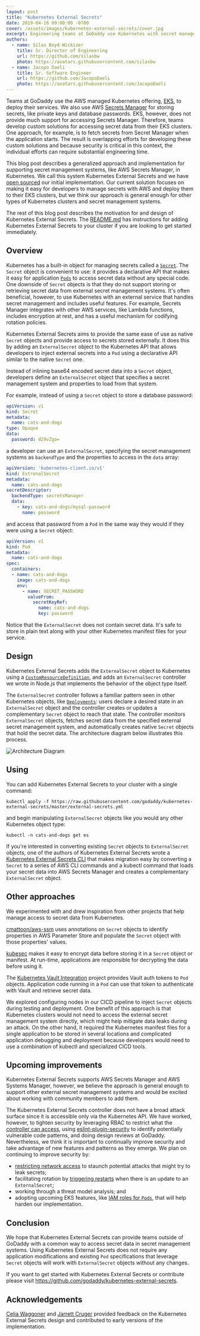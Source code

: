 ```yaml
---
layout: post
title: "Kubernetes External Secrets"
date: 2019-04-16 09:00:00 -0700
cover: /assets/images/kubernetes-external-secrets/cover.jpg
excerpt: Engineering teams at GoDaddy use Kubernetes with secret management systems, like AWS Secrets Manager. "External" secret management systems often provide useful features, such as rotation, that the native Kubernetes [`Secret`](https://kubernetes.io/docs/concepts/configuration/secret/) object does not support. External systems, however, require extra work for engineering teams to leverage in their Kubernetes clusters. For example, a team might need to implement custom application code to load secret data at run-time.  Kubernetes External Secrets is a new open source project that addresses this issue by introducing the `ExternalSecret` object type. With an `ExternalSecret` object, an engineering team can manage its secret data in an external system and access that data in the same way they would if they were using a `Secret` object.
authors:
  - name: Silas Boyd-Wickizer
    title: Sr. Director of Engineering
    url: https://github.com/silasbw
    photo: https://avatars.githubusercontent.com/silasbw
  - name: Jacopo Daeli
    title: Sr. Software Engineer
    url: https://github.com/JacopoDaeli
    photo: https://avatars.githubusercontent.com/JacopoDaeli
---
```


Teams at GoDaddy use the AWS managed Kubernetes offering,
[EKS](https://aws.amazon.com/eks/), to deploy their services. We also
use AWS [Secrets Manager](https://aws.amazon.com/secrets-manager/) for
storing secrets, like private keys and database passwords. EKS,
however, does not provide much support for accessing Secrets
Manager. Therefore, teams develop custom solutions for
accessing secret data from their EKS clusters. One approach, for
example, is to fetch secrets from Secret Manager when the application
starts. The result is overlapping efforts for developing these custom
solutions and because security is critical in this context, the
individual efforts can require substantial engineering time.

This blog post describes a generalized approach and
implementation for supporting secret management systems, like AWS Secrets
Manager, in Kubernetes. We call this system Kubernetes External
Secrets and we have [open
sourced](https://github.com/godaddy/kubernetes-external-secrets) our
initial implementation. Our current solution focuses on making it easy
for developers to manage secrets with AWS and deploy them to their EKS
clusters, but we think our approach is general enough for other types
of Kubernetes clusters and secret management systems.

The rest of this blog post describes the motivation for and design of
Kubernetes External Secrets. The
[README.md](https://github.com/godaddy/kubernetes-external-secrets)
has instructions for adding Kubernetes External Secrets to your
cluster if you are looking to get started immediately.

## Overview

Kubernetes has a built-in object for managing secrets called a
[`Secret`](https://kubernetes.io/docs/concepts/configuration/secret/). The
`Secret` object is convenient to use: it provides a declarative API
that makes it easy for application
[`Pods`](https://kubernetes.io/docs/concepts/configuration/secret/#using-secrets)
to access secret data without any special code.  One downside of
`Secret` objects is that they do not support storing or retrieving
secret data from external secret management systems. It's often
beneficial, however, to use Kubernetes with an external service that
handles secret management and includes useful features. For
example, Secrets Manager integrates with other AWS services, like
Lambda functions, includes encryption at rest, and has a useful
mechanism for codifying rotation policies.

Kubernetes External Secrets aims to provide the same ease of use as
native `Secret` objects and provide access to secrets stored
externally. It does this by adding an `ExternalSecret` object to the
Kubernetes API that allows developers to inject external secrets into
a `Pod` using a declarative API similar to the native `Secret`
one.

Instead of inlining base64 encoded secret data into a `Secret` object,
developers define an `ExternalSecret` object that specifies a secret
management system and properties to load from that system.

For example, instead of using a `Secret` object to store a database
password:

```yaml
apiVersion: v1
kind: Secret
metadata:
  name: cats-and-dogs
type: Opaque
data:
  password: d29vZgo=
```

a developer can use an `ExternalSecret`, specifying the secret
management systems as `backendType` and the properties to access in the
`data` array:

```yaml
apiVersion: 'kubernetes-client.io/v1'
kind: ExtrenalSecret
metadata:
  name: cats-and-dogs
secretDescriptor:
  backendType: secretsManager
  data:
    - key: cats-and-dogs/mysql-password
      name: password
```

and access that password from a `Pod` in the same way they would
if they were using a `Secret` object:

```yaml
apiVersion: v1
kind: Pod
metadata:
  name: cats-and-dogs
spec:
  containers:
  - name: cats-and-dogs
    image: cats-and-dogs
    env:
      - name: SECRET_PASSWORD
        valueFrom:
          secretKeyRef:
            name: cats-and-dogs
            key: password
```

Notice that the `ExternalSecret` does not contain secret data. It's
safe to store in plain text along with your other Kubernetes manifest
files for your service.

## Design

Kubernetes External Secrets adds the `ExternalSecret` object to
Kubernetes using a
[`CustomResourceDefinition`](https://kubernetes.io/docs/concepts/extend-kubernetes/api-extension/custom-resources/),
and adds an `ExternalSecret` controller we wrote in Node.js that implements
the behavior of the object type itself.

The `ExternalSecret` controller follows a familiar pattern seen in
other Kubernetes objects, like
[`Deployments`](https://kubernetes.io/docs/concepts/workloads/controllers/deployment/):
users declare a desired state in an `ExternalSecret` object and the
controller creates or updates a complementary `Secret` object to reach
that state. The controller monitors `ExternalSecret` objects, fetches
secret data from the specified external secret management system, and automatically
creates native `Secret` objects that hold the secret data. The
architecture diagram below illustrates this process.

![Architecture Diagram](/assets/images/kubernetes-external-secrets/architecture.png)

## Using

You can add Kubernetes External Secrets to your cluster with a single command:

```
kubectl apply -f https://raw.githubusercontent.com/godaddy/kubernetes-external-secrets/master/external-secrets.yml
```

and begin manipulating `ExternalSecret` objects like you would any
other Kubernetes object type:

```
kubectl -n cats-and-dogs get es
```

If you're interested in converting existing `Secret` objects to
`ExternalSecret` objects, one of the authors of Kubernetes External
Secrets wrote a [Kubernetes External Secrets
CLI](https://github.com/silasbw/kubernetes-external-secrets-cli) that
makes migration easy by converting a `Secret` to a series of AWS
CLI commands and a kubectl command that loads your secret data
into AWS Secrets Manager and creates a complementary `ExternalSecret`
object.

## Other approaches

We experimented with and drew inspiration from other projects that
help manage access to secret data from Kubernetes.

[cmattoon/aws-ssm](https://github.com/cmattoon/aws-ssm) uses annotations on
`Secret` objects to identify properties in AWS Parameter Store and
populate the `Secret` object with those properties' values.

[kubesec](https://github.com/shyiko/kubesec) makes it easy to encrypt
data before storing it in a `Secret` object or manifest. At run-time,
applications are responsible for decrypting the data before using it.

The [Kubernetes Vault
Integration](https://github.com/Boostport/kubernetes-vault) project
provides Vault auth tokens to `Pod` objects. Application code running
in a `Pod` can use that token to authenticate with Vault and retrieve
secret data.

We explored configuring nodes in our CICD pipeline to inject
`Secret` objects during testing and deployment. One benefit of this
approach is that Kubernetes clusters would not need to access the
external secret management system directly, which might help mitigate
data leaks during an attack. On the other
hand, it required the Kubernetes manifest files for a single
application to be stored in several locations and complicated
application debugging and deployment because developers would need to
use a combination of kubectl and specialized CICD tools.

## Upcoming improvements

Kubernetes External Secrets supports AWS Secrets Manager and AWS
Systems Manager, however, we believe the approach is general enough to
support other external secret management systems and would be excited
about working with community members to add them.

The Kubernetes External Secrets controller does not have a broad
attack surface since it is accessible only via the Kubernetes API. We
have worked, however, to tighten security by leveraging RBAC to
restrict what the [controller can
access](https://github.com/godaddy/kubernetes-external-secrets/blob/master/external-secrets.yml),
using
[eslint-plugin-security](https://github.com/nodesecurity/eslint-plugin-security)
to identify potentially vulnerable code patterns, and doing design
reviews at GoDaddy. Nevertheless, we think it is important to
continually improve security and take advantage of new features and
patterns as they emerge. We plan on continuing to improve security by:

* [restricting network access](https://github.com/godaddy/kubernetes-external-secrets/issues/37) to staunch potential attacks that might try to leak secrets;
* facilitating rotation by [triggering restarts](https://github.com/godaddy/kubernetes-external-secrets/issues/38) when there is an update to an `ExternalSecret`;
* working through a threat model analysis; and
* adopting upcoming EKS features, like [IAM roles for `Pods`](https://github.com/aws/containers-roadmap/issues/23), that
will help harden our implementation.

## Conclusion

We hope that Kubernetes External Secrets can provide teams outside of
GoDaddy with a common way to access secret data in secret management
systems. Using Kubernetes External Secrets does not require any
application modifications and existing `Pod` specifications that
leverage `Secret` objects will work with `ExternalSecret` objects
without any changes.

If you want to get started with Kubernetes External Secrets or
contribute please visit
<https://github.com/godaddy/kubernetes-external-secrets>.

## Acknowledgements

[Celia Waggoner](https://www.linkedin.com/in/celiawaggoner/) and
[Jarrett Cruger](https://www.linkedin.com/in/jcruger/) provided
feedback on the Kubernetes External Secrets design and contributed to
early versions of the implementation.
